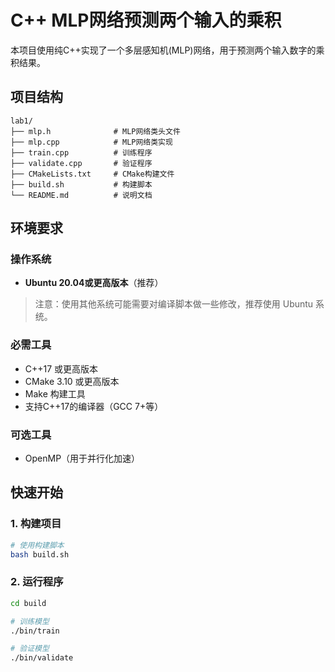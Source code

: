 # C++ MLP网络预测两个输入的乘积

本项目使用纯C++实现了一个多层感知机(MLP)网络，用于预测两个输入数字的乘积结果。

## 项目结构

```
lab1/
├── mlp.h              # MLP网络类头文件
├── mlp.cpp            # MLP网络类实现
├── train.cpp          # 训练程序
├── validate.cpp       # 验证程序
├── CMakeLists.txt     # CMake构建文件
├── build.sh           # 构建脚本
└── README.md          # 说明文档
```

## 环境要求

### 操作系统
- **Ubuntu 20.04或更高版本**（推荐）

> 注意：使用其他系统可能需要对编译脚本做一些修改，推荐使用 Ubuntu 系统。

### 必需工具
- C++17 或更高版本
- CMake 3.10 或更高版本
- Make 构建工具
- 支持C++17的编译器（GCC 7+等）

### 可选工具
- OpenMP（用于并行化加速）

## 快速开始

### 1. 构建项目

```bash
# 使用构建脚本
bash build.sh
```

### 2. 运行程序

```bash
cd build

# 训练模型
./bin/train

# 验证模型
./bin/validate
```
